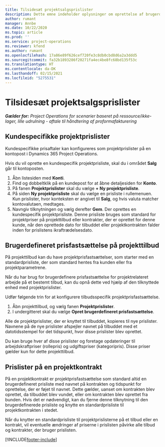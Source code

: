 ```yaml
---
title: Tilsidesæt projektsalgsprislister
description: Dette emne indeholder oplysninger om oprettelse af brugerdefinerede salgsprislister.
author: rumant
manager: Annbe
ms.date: 10/22/2020
ms.topic: article
ms.prod: ''
ms.service: project-operations
ms.reviewer: kfend
ms.author: rumant
ms.openlocfilehash: 17a86e89f626cef720fe3c8db0cbd8d6a2a3ddd5
ms.sourcegitcommit: fa32b1893286f20271fa4ec4be8fc68bd135f53c
ms.translationtype: HT
ms.contentlocale: da-DK
ms.lasthandoff: 02/15/2021
ms.locfileid: "5275531"
---
```

# <a name="override-project-sales-price-lists"></a>Tilsidesæt projektsalgsprislister

_**Gælder for:** Project Operations for scenarier baseret på ressource/ikke-lager, lille udrulning - aftale til håndtering af proformafakturering_

## <a name="customer-specific-project-price-lists"></a>Kundespecifikke projektprislister

Kundespecifikke prisaftaler kan konfigureres som projektprislister på en kontopost i Dynamics 365 Project Operations.

Hvis du vil oprette en kundespecifik projektprisliste, skal du i området **Salg** går til kontoposten.

1. Åbn listesiden med **Konti**.
2. Find og dobbeltklik på en kundepost for at åbne detaljesiden for **Konto**.
3. På fanen **Projektprislister** skal du vælge **+ Ny projektprisliste**.
4. På siden **Ny projektprisliste** skal du vælge en prisliste i rullemenuen. Kun prislister, hvor konteksten er angivet til **Salg**, og hvis valuta matcher kontovalutaen, medtages.
5. Navngiv tilknytningen og vælg derefter **Gem**. Der oprettes en kundespecifik projektprisliste. Denne prisliste bruges som standard for projektpriser på projekttilbud eller kontrakter, der er oprettet for denne kunde, når den oprettede dato for tilbuddet eller projektkontrakten falder inden for prislistens ikraftrædelsesdato.

## <a name="custom-pricing-on-project-quotes"></a>Brugerdefineret prisfastsættelse på projekttilbud

På projekttilbud kan du have projektprisfastsættelser, som starter med en standardprisliste, der som standard hentes fra kunden eller fra projektparametrene.

Når du har brug for brugerdefinere prisfastsættelse for projektrelateret arbejde på et bestemt tilbud, kan du opnå dette ved hjælp af den tilknyttede enhed med projektprislister.

Udfør følgende trin for at konfigurere tilbudsspecifik projektprisfastsættelse.

1. Åbn projekttilbud, og vælg fanen **Projektprislister**.
2. I undergitteret skal du vælge **Opret brugerdefineret prisfastsættelse**.

Alle de projektprislister, der er knyttet til tilbuddet, kopieres til nye prislister. Navnene på de nye prislister afspejler navnet på tilbuddet med et datotidsstempel for det tidspunkt, hvor disse prislister blev oprettet.

Du kan bruge hver af disse prislister og foretage opdateringer til arbejdskraftpriser (rollepris) og udgiftspriser (kategoripris). Disse priser gælder kun for dette projekttilbud.

## <a name="price-lists-on-a-project-contract"></a>Prislister på en projektkontrakt

På en projektkontrakt er projektprisfastsættelse som standard altid en brugerdefineret prisliste med navnet på kontrakten og tidspunkt for oprettelse, der er føjet til navnet. Dette gælder, uanset om kontrakten blev oprettet, da tilbuddet blev vundet, eller om kontrakten blev oprettet fra bunden. Hvis det er nødvendigt, kan du fjerne denne tilknytning til den brugerdefinerede prisliste og knytte en standardprisliste til projektkontrakten i stedet.

Når du knytter en standardprisliste til projektprislisterne på et tilbud eller en kontrakt, vil eventuelle ændringer af priserne i prislisten påvirke alle tilbud og kontrakter, der bruger prislisten.


[!INCLUDE[footer-include](../includes/footer-banner.md)]
